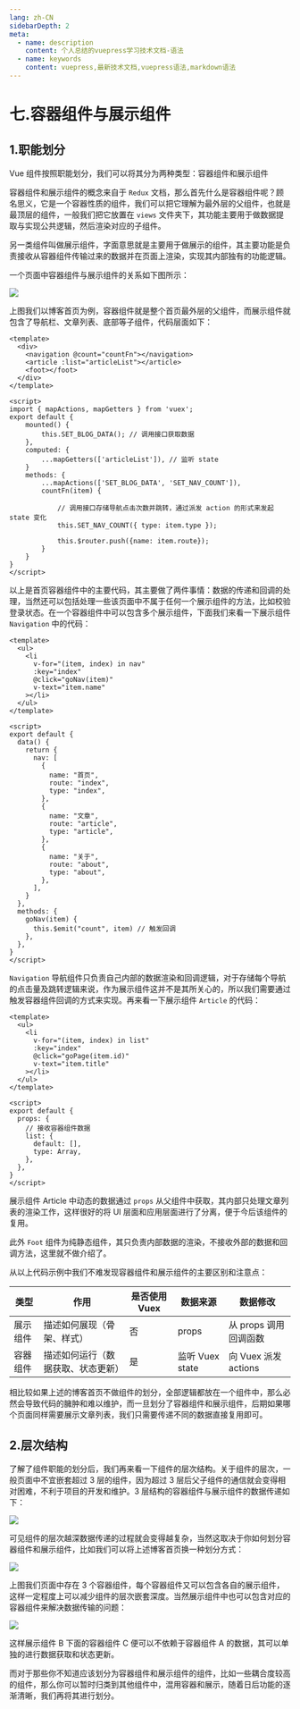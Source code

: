 ```yaml
---
lang: zh-CN
sidebarDepth: 2
meta:
  - name: description
    content: 个人总结的vuepress学习技术文档-语法
  - name: keywords
    content: vuepress,最新技术文档,vuepress语法,markdown语法
---
```


# 七.容器组件与展示组件

## 1.职能划分

Vue 组件按照职能划分，我们可以将其分为两种类型：容器组件和展示组件

容器组件和展示组件的概念来自于 `Redux` 文档，那么首先什么是容器组件呢？顾名思义，它是一个容器性质的组件，我们可以把它理解为最外层的父组件，也就是最顶层的组件，一般我们把它放置在 `views` 文件夹下，其功能主要用于做数据提取与实现公共逻辑，然后渲染对应的子组件。

另一类组件叫做展示组件，字面意思就是主要用于做展示的组件，其主要功能是负责接收从容器组件传输过来的数据并在页面上渲染，实现其内部独有的功能逻辑。

一个页面中容器组件与展示组件的关系如下图所示：

![](https://user-gold-cdn.xitu.io/2018/8/13/16533670555c3f00?w=478&h=364&f=png&s=19662)

上图我们以博客首页为例，容器组件就是整个首页最外层的父组件，而展示组件就包含了导航栏、文章列表、底部等子组件，代码层面如下：

```vue
<template>
  <div>
    <navigation @count="countFn"></navigation>
    <article :list="articleList"></article>
    <foot></foot>
  </div>
</template>

<script>
import { mapActions, mapGetters } from 'vuex';
export default {
    mounted() {
        this.SET_BLOG_DATA(); // 调用接口获取数据
    },
    computed: {
        ...mapGetters(['articleList']), // 监听 state
    }
    methods: {
        ...mapActions(['SET_BLOG_DATA', 'SET_NAV_COUNT']),
        countFn(item) {

            // 调用接口存储导航点击次数并跳转，通过派发 action 的形式来发起 state 变化
            this.SET_NAV_COUNT({ type: item.type });

            this.$router.push({name: item.route});
        }
    }
}
</script>
```

以上是首页容器组件中的主要代码，其主要做了两件事情：数据的传递和回调的处理，当然还可以包括处理一些该页面中不属于任何一个展示组件的方法，比如校验登录状态。在一个容器组件中可以包含多个展示组件，下面我们来看一下展示组件 `Navigation` 中的代码：

```vue
<template>
  <ul>
    <li
      v-for="(item, index) in nav"
      :key="index"
      @click="goNav(item)"
      v-text="item.name"
    ></li>
  </ul>
</template>

<script>
export default {
  data() {
    return {
      nav: [
        {
          name: "首页",
          route: "index",
          type: "index",
        },
        {
          name: "文章",
          route: "article",
          type: "article",
        },
        {
          name: "关于",
          route: "about",
          type: "about",
        },
      ],
    }
  },
  methods: {
    goNav(item) {
      this.$emit("count", item) // 触发回调
    },
  },
}
</script>
```

`Navigation` 导航组件只负责自己内部的数据渲染和回调逻辑，对于存储每个导航的点击量及跳转逻辑来说，作为展示组件这并不是其所关心的，所以我们需要通过触发容器组件回调的方式来实现。再来看一下展示组件 `Article` 的代码：

```vue
<template>
  <ul>
    <li
      v-for="(item, index) in list"
      :key="index"
      @click="goPage(item.id)"
      v-text="item.title"
    ></li>
  </ul>
</template>

<script>
export default {
  props: {
    // 接收容器组件数据
    list: {
      default: [],
      type: Array,
    },
  },
}
</script>
```

展示组件 Article 中动态的数据通过 `props` 从父组件中获取，其内部只处理文章列表的渲染工作，这样很好的将 UI 层面和应用层面进行了分离，便于今后该组件的复用。

此外 `Foot` 组件为纯静态组件，其只负责内部数据的渲染，不接收外部的数据和回调方法，这里就不做介绍了。

从以上代码示例中我们不难发现容器组件和展示组件的主要区别和注意点：

| 类型     | 作用                               | 是否使用 Vuex | 数据来源        | 数据修改              |
| -------- | ---------------------------------- | ------------- | --------------- | --------------------- |
| 展示组件 | 描述如何展现（骨架、样式）         | 否            | props           | 从 props 调用回调函数 |
| 容器组件 | 描述如何运行（数据获取、状态更新） | 是            | 监听 Vuex state | 向 Vuex 派发 actions  |

相比较如果上述的博客首页不做组件的划分，全部逻辑都放在一个组件中，那么必然会导致代码的臃肿和难以维护，而一旦划分了容器组件和展示组件，后期如果哪个页面同样需要展示文章列表，我们只需要传递不同的数据直接复用即可。

## 2.层次结构

了解了组件职能的划分后，我们再来看一下组件的层次结构。关于组件的层次，一般页面中不宜嵌套超过 3 层的组件，因为超过 3 层后父子组件的通信就会变得相对困难，不利于项目的开发和维护。3 层结构的容器组件与展示组件的数据传递如下：

![](https://user-gold-cdn.xitu.io/2018/8/14/165387907893eb84?w=633&h=41&f=png&s=9420)

可见组件的层次越深数据传递的过程就会变得越复杂，当然这取决于你如何划分容器组件和展示组件，比如我们可以将上述博客首页换一种划分方式：

![](https://user-gold-cdn.xitu.io/2018/8/14/1653884e4abef22f?w=298&h=364&f=png&s=10718)

上图我们页面中存在 3 个容器组件，每个容器组件又可以包含各自的展示组件，这样一定程度上可以减少组件的层次嵌套深度。当然展示组件中也可以包含对应的容器组件来解决数据传输的问题：

![](https://user-gold-cdn.xitu.io/2018/8/14/165388d3df0a32c5?w=633&h=41&f=png&s=10187)

这样展示组件 B 下面的容器组件 C 便可以不依赖于容器组件 A 的数据，其可以单独的进行数据获取和状态更新。

而对于那些你不知道应该划分为容器组件和展示组件的组件，比如一些耦合度较高的组件，那么你可以暂时归类到其他组件中，混用容器和展示，随着日后功能的逐渐清晰，我们再将其进行划分。
